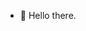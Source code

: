 - 👋 Hello there.

<!---
GregorHildebrand/GregorHildebrand is a ✨ special ✨ repository because its `README.md` (this file) appears on your GitHub profile.
You can click the Preview link to take a look at your changes.
--->
